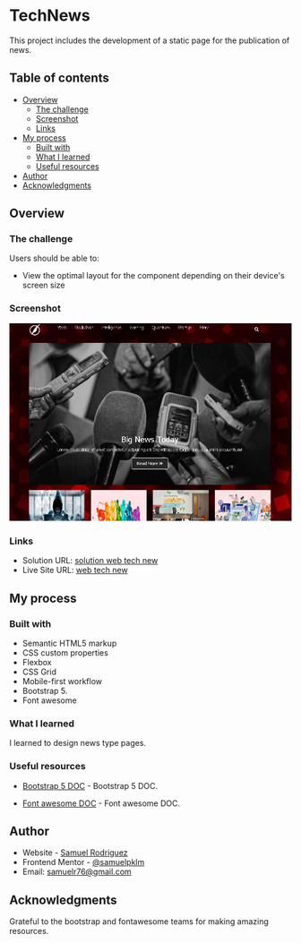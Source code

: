 # TechNews

This project includes the development of a static page for the publication of news.


## Table of contents

- [Overview](#overview)
  - [The challenge](#the-challenge)
  - [Screenshot](#screenshot)
  - [Links](#links)
- [My process](#my-process)
  - [Built with](#built-with)
  - [What I learned](#what-i-learned)
  - [Useful resources](#useful-resources)
- [Author](#author)
- [Acknowledgments](#acknowledgments)

## Overview

### The challenge

Users should be able to:

- View the optimal layout for the component depending on their device's screen size

### Screenshot

![technew](./screncho.png)


### Links

- Solution URL: [solution web tech new](https://github.com/samuelpklm/Sarut-jamstack.github.io/edit/main/FatzWeb%20technew)
- Live Site URL: [web tech new](https://bright-platypus-a216b5.netlify.app/)

## My process

### Built with

- Semantic HTML5 markup
- CSS custom properties
- Flexbox
- CSS Grid
- Mobile-first workflow
- Bootstrap 5.
- Font awesome


### What I learned

I learned to design news type pages.

### Useful resources

- [Bootstrap 5 DOC](https://getbootstrap.com/docs/5.0/getting-started/introduction/) - Bootstrap 5 DOC.

- [Font awesome DOC](https://fontawesome.com/docs) - Font awesome DOC.

## Author

- Website - [Samuel Rodriguez](https://github.com/samuelpklm)
- Frontend Mentor - [@samuelpklm](https://www.frontendmentor.io/profile/samuelpklm)
- Email: samuelr76@gmail.com

## Acknowledgments

Grateful to the bootstrap and fontawesome teams for making amazing resources.


